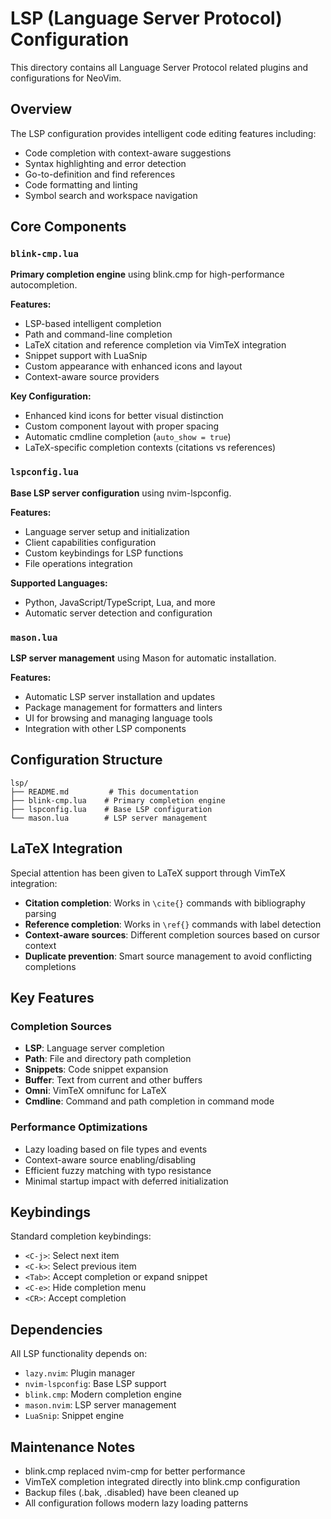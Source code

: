 # LSP (Language Server Protocol) Configuration

This directory contains all Language Server Protocol related plugins and configurations for NeoVim.

## Overview

The LSP configuration provides intelligent code editing features including:
- Code completion with context-aware suggestions
- Syntax highlighting and error detection
- Go-to-definition and find references
- Code formatting and linting
- Symbol search and workspace navigation

## Core Components

### `blink-cmp.lua`
**Primary completion engine** using blink.cmp for high-performance autocompletion.

**Features:**
- LSP-based intelligent completion
- Path and command-line completion
- LaTeX citation and reference completion via VimTeX integration
- Snippet support with LuaSnip
- Custom appearance with enhanced icons and layout
- Context-aware source providers

**Key Configuration:**
- Enhanced kind icons for better visual distinction
- Custom component layout with proper spacing
- Automatic cmdline completion (`auto_show = true`)
- LaTeX-specific completion contexts (citations vs references)

### `lspconfig.lua`
**Base LSP server configuration** using nvim-lspconfig.

**Features:**
- Language server setup and initialization
- Client capabilities configuration
- Custom keybindings for LSP functions
- File operations integration

**Supported Languages:**
- Python, JavaScript/TypeScript, Lua, and more
- Automatic server detection and configuration

### `mason.lua`
**LSP server management** using Mason for automatic installation.

**Features:**
- Automatic LSP server installation and updates
- Package management for formatters and linters
- UI for browsing and managing language tools
- Integration with other LSP components


## Configuration Structure

```
lsp/
├── README.md         # This documentation
├── blink-cmp.lua    # Primary completion engine
├── lspconfig.lua    # Base LSP configuration
└── mason.lua        # LSP server management
```

## LaTeX Integration

Special attention has been given to LaTeX support through VimTeX integration:

- **Citation completion**: Works in `\cite{}` commands with bibliography parsing
- **Reference completion**: Works in `\ref{}` commands with label detection
- **Context-aware sources**: Different completion sources based on cursor context
- **Duplicate prevention**: Smart source management to avoid conflicting completions

## Key Features

### Completion Sources
- **LSP**: Language server completion
- **Path**: File and directory path completion
- **Snippets**: Code snippet expansion
- **Buffer**: Text from current and other buffers
- **Omni**: VimTeX omnifunc for LaTeX
- **Cmdline**: Command and path completion in command mode

### Performance Optimizations
- Lazy loading based on file types and events
- Context-aware source enabling/disabling
- Efficient fuzzy matching with typo resistance
- Minimal startup impact with deferred initialization

## Keybindings

Standard completion keybindings:
- `<C-j>`: Select next item
- `<C-k>`: Select previous item
- `<Tab>`: Accept completion or expand snippet
- `<C-e>`: Hide completion menu
- `<CR>`: Accept completion

## Dependencies

All LSP functionality depends on:
- `lazy.nvim`: Plugin manager
- `nvim-lspconfig`: Base LSP support
- `blink.cmp`: Modern completion engine
- `mason.nvim`: LSP server management
- `LuaSnip`: Snippet engine

## Maintenance Notes

- blink.cmp replaced nvim-cmp for better performance
- VimTeX completion integrated directly into blink.cmp configuration
- Backup files (.bak, .disabled) have been cleaned up
- All configuration follows modern lazy loading patterns